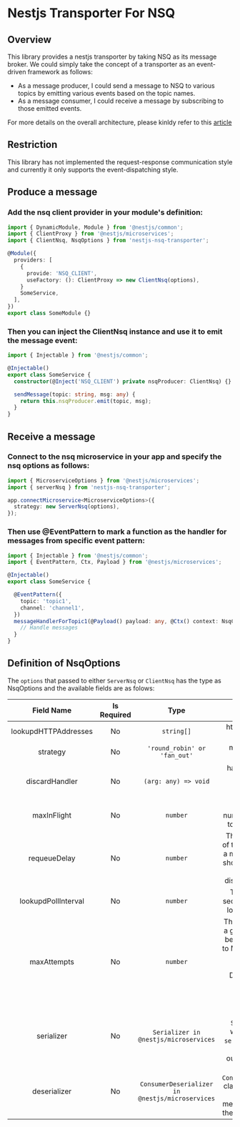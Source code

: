 # Nestjs Transporter For NSQ

## Overview

This library provides a nestjs transporter by taking NSQ as its message broker. We could simply take the concept of a transporter as an event-driven framework as follows:

- As a message producer, I could send a message to NSQ to various topics by emitting various events based on the topic names.
- As a message consumer, I could receive a message by subscribing to those emitted events.

For more details on the overall
architecture, please kinldy refer to this [article](https://dev.to/nestjs/integrate-nestjs-with-external-services-using-microservice-transporters-part-1-p3)

## Restriction

This library has not implemented the request-response communication style and currently it only supports the event-dispatching style.

## Produce a message

### Add the nsq client provider in your module's definition:

```typescript
import { DynamicModule, Module } from '@nestjs/common';
import { ClientProxy } from '@nestjs/microservices';
import { ClientNsq, NsqOptions } from 'nestjs-nsq-transporter';

@Module({
  providers: [
    {
      provide: 'NSQ_CLIENT',
      useFactory: (): ClientProxy => new ClientNsq(options),
    }
    SomeService,
  ],
})
export class SomeModule {}
```

### Then you can inject the ClientNsq instance and use it to emit the message event:

```typescript
import { Injectable } from '@nestjs/common';

@Injectable()
export class SomeService {
  constructor(@Inject('NSQ_CLIENT') private nsqProducer: ClientNsq) {}

  sendMessage(topic: string, msg: any) {
    return this.nsqProducer.emit(topic, msg);
  }
}
```

## Receive a message

### Connect to the nsq microservice in your app and specify the nsq options as follows:

```typescript
import { MicroserviceOptions } from '@nestjs/microservices';
import { serverNsq } from 'nestjs-nsq-transporter';

app.connectMicroservice<MicroserviceOptions>({
  strategy: new ServerNsq(options),
});
```

### Then use @EventPattern to mark a function as the handler for messages from specific event pattern:

```typescript
import { Injectable } from '@nestjs/common';
import { EventPattern, Ctx, Payload } from '@nestjs/microservices';

@Injectable()
export class SomeService {

  @EventPattern({
    topic: 'topic1',
    channel: 'channel1',
  })
  messageHandlerForTopic1(@Payload() payload: any, @Ctx() context: NsqContext)
    // Handle messages
  }
}
```

## Definition of NsqOptions

The `options` that passed to either `ServerNsq` or `ClientNsq` has the type as NsqOptions and the available fields are as folows:

|      Field Name      | Is Required |                      Type                       |                                                                           Description                                                                            |              Example               |
| :------------------: | :---------: | :---------------------------------------------: | :--------------------------------------------------------------------------------------------------------------------------------------------------------------: | :--------------------------------: |
| lookupdHTTPAddresses |     No      |                   `string[]`                    |                                                                http address list for nsq lookupds                                                                |    `['http://localhost:4161']`     |
|       strategy       |     No      |          `'round_robin' or 'fan_out'`           |                                                                     message sending strategy                                                                     |           `round_robin`            |
|    discardHandler    |     No      |              `(arg: any) => void`               |                                                      handler function to process when message is discarded                                                       |  `(arg: any) => console.log(arg)`  |
|     maxInFlight      |     No      |                    `number`                     |                                                        The maximum number of messages to process at once                                                         |                `1`                 |
|     requeueDelay     |     No      |                    `number`                     |                        The default amount of time (milliseconds) a message requeued should be delayed by before being dispatched by nsqd.                        |              `90000`               |
| lookupdPollInterval  |     No      |                    `number`                     |                                                     The frequency in seconds for querying lookupd instances.                                                     |                `60`                |
|     maxAttempts      |     No      |                    `number`                     | The number of times a given message will be attempted (given to MESSAGE handler) before it will be handed to the DISCARD handler and then automatically finished |                `3`                 |
|      serializer      |     No      |      `Serializer in @nestjs/microservices`      |                             The instance of `Serializer` class which provides a `serialize` method to serialize the outbound message                             |  `serialize(value: any) => value`  |
|     deserializer     |     No      | `ConsumerDeserializer in @nestjs/microservices` |                      The instance of `ConsumerDeserializer` class which provides a `deserialize` method to deserialize the inbound message                       | `deserialize(value: any) => value` |
